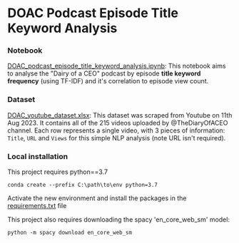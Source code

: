 # DOAC Podcast Episode Title Keyword Analysis

### Notebook

[DOAC_podcast_episode_title_keyword_analysis.ipynb](https://github.com/coriegee/DOAC-podcast-NLP/blob/main/notebooks/DOAC_podcast_episode_title_keyword_analysis.ipynb): This notebook aims to analyse the "Dairy of a CEO" podcast by episode **title keyword frequency** (using TF-IDF) and it's correlation to episode view count.


### Dataset

[DOAC_youtube_dataset.xlsx](https://github.com/coriegee/DOAC-podcast-NLP/blob/main/data/DOAC_youtube_dataset.xlsx): This dataset was scraped from Youtube on 11th Aug 2023. It contains all of the 215 videos uploaded by @TheDiaryOfACEO channel. Each row represents a single video, with 3 pieces of information: `Title`, `URL` and `Views` for this simple NLP analysis (note URL isn't required).


### Local installation

This project requires python==3.7

```shell
conda create --prefix C:\path\to\env python=3.7
```

Activate the new environment and install the packages in the [requirements.txt](https://github.com/coriegee/DOAC-podcast-NLP/blob/main/requirements.txt) file

This project also requires downloading the spacy 'en_core_web_sm' model:

```shell
python -m spacy download en_core_web_sm
```